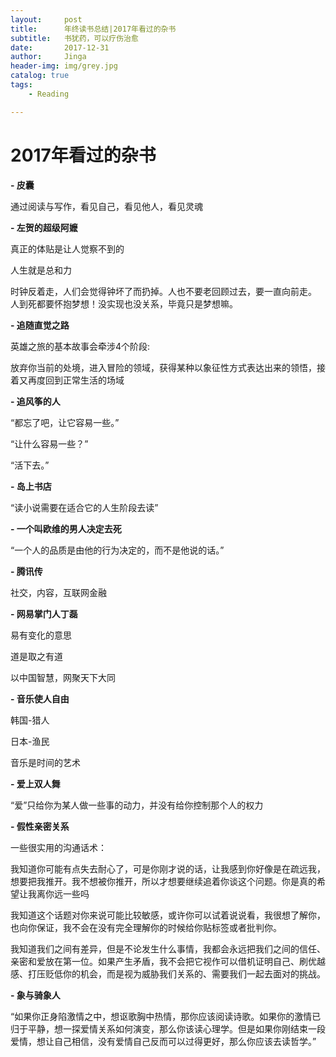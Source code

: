 ```yaml
---
layout:     post
title:      年终读书总结|2017年看过的杂书
subtitle:   书犹药，可以疗伤治愈
date:       2017-12-31
author:     Jinga
header-img: img/grey.jpg
catalog: true
tags:
    - Reading

---
```



# 2017年看过的杂书

**- 皮囊**	

通过阅读与写作，看见自己，看见他人，看见灵魂

**- 左贺的超级阿嬷**	

真正的体贴是让人觉察不到的	

人生就是总和力
		
时钟反着走，人们会觉得钟坏了而扔掉。人也不要老回顾过去，要一直向前走。		 
人到死都要怀抱梦想！没实现也没关系，毕竟只是梦想嘛。			

**- 追随直觉之路**		

英雄之旅的基本故事会牵涉4个阶段:		

放弃你当前的处境，进入冒险的领域，获得某种以象征性方式表达出来的领悟，接着又再度回到正常生活的场域		

**- 追风筝的人**		

“都忘了吧，让它容易一些。”			

“让什么容易一些？”			

“活下去。”		
			

**- 岛上书店**	

“读小说需要在适合它的人生阶段去读”		

**- 一个叫欧维的男人决定去死**	

“一个人的品质是由他的行为决定的，而不是他说的话。”

**- 腾讯传**      

社交，内容，互联网金融

**- 网易掌门人丁磊**   

易有变化的意思			

道是取之有道			

以中国智慧，网聚天下大同			

**- 音乐使人自由**    

韩国-猎人			

日本-渔民			

音乐是时间的艺术		

**- 爱上双人舞**    

“爱”只给你为某人做一些事的动力，并没有给你控制那个人的权力		

**- 假性亲密关系**   

一些很实用的沟通话术：		

我知道你可能有点失去耐心了，可是你刚才说的话，让我感到你好像是在疏远我，想要把我推开。我不想被你推开，所以才想要继续追着你谈这个问题。你是真的希望让我离你远一些吗 		   

我知道这个话题对你来说可能比较敏感，或许你可以试着说说看，我很想了解你，也向你保证，我不会在没有完全理解你的时候给你贴标签或者批判你。		    

我知道我们之间有差异，但是不论发生什么事情，我都会永远把我们之间的信任、亲密和爱放在第一位。如果产生矛盾，我不会把它视作可以借机证明自己、刷优越感、打压贬低你的机会，而是视为威胁我们关系的、需要我们一起去面对的挑战。		

**- 象与骑象人**	

“如果你正身陷激情之中，想讴歌胸中热情，那你应该阅读诗歌。如果你的激情已归于平静，想一探爱情关系如何演变，那么你该读心理学。但是如果你刚结束一段爱情，想让自己相信，没有爱情自己反而可以过得更好，那么你应该去读哲学。”		
